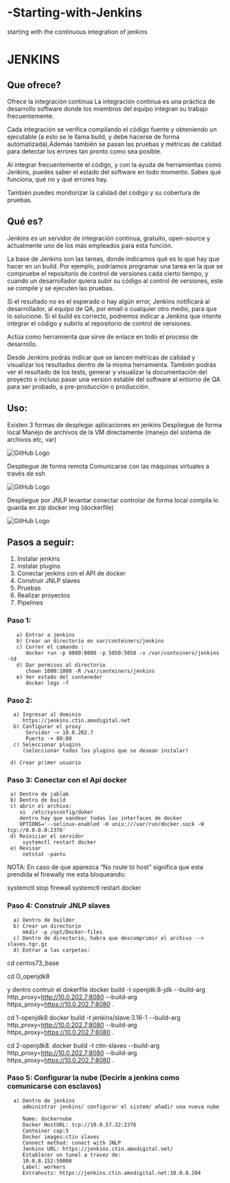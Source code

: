 # -Starting-with-Jenkins
starting with the continuous integration of jenkins
# JENKINS 

## Que ofrece?

Ofrece la integración continua 
La integración continua es una práctica de desarrollo software donde los miembros del equipo integran su trabajo frecuentemente.

Cada integración se verifica compilando el código fuente y obteniendo un ejecutable (a esto se le llama build, y debe hacerse de forma automatizada).Además también se pasan las pruebas y métricas de calidad para detectar los errores tan pronto como sea posible.

Al integrar frecuentemente el código, y con la ayuda de herramientas como Jenkins, puedes saber el estado del software en todo momento. Sabes qué funciona, qué no y qué errores hay.

También puedes monitorizar la calidad del código y su cobertura de pruebas.

## Qué es?

Jenkins es un servidor de integración continua, gratuito, open-source y actualmente uno de los más empleados para esta función. 

La base de Jenkins son las tareas, donde indicamos qué es lo que hay que hacer en un build. Por ejemplo, podríamos programar una tarea en la que se compruebe el repositorio de control de versiones cada cierto tiempo, y cuando un desarrollador quiera subir su código al control de versiones, este se compile y se ejecuten las pruebas.

Si el resultado no es el esperado o hay algún error, Jenkins notificará al desarrollador, al equipo de QA, por email o cualquier otro medio, para que lo solucione. Si el build es correcto, podremos indicar a Jenkins que intente integrar el código y subirlo al repositorio de control de versiones.

Actúa como herramienta que sirve de enlace en todo el proceso de desarrollo.

Desde Jenkins podrás indicar que se lancen métricas de calidad y visualizar los resultados dentro de la misma herramienta. También podrás ver el resultado de los tests, generar y visualizar la documentación del proyecto o incluso pasar una versión estable del software al entorno de QA para ser probado, a pre-producción o producción.


## Uso:

Existen 3 formas de desplegar aṕlicaciones en jenkins
Despliegue de forma local
            Manejo de archivos de la VM directamente  (manejo del sistema de archivos etc, var)

![GitHub Logo](/images/logo.png)

Despliegue de forma remota
Comunicarse con las máquinas virtuales a través de ssh

![GitHub Logo](/images/logo.png)

Despliegue por JNLP
levantar
conectar
controlar de forma local
compila
lo guarda en zip
docker img (dockerfile)

![GitHub Logo](/images/logo.png)

## Pasos a seguir:
1. Instalar jenkins
2. instalar plugins
3. Conectar jenkins con el API de docker
4. Construir JNLP slaves
5. Pruebas
6. Realizar proyectos
7. Pipelines

### Paso 1:

       a) Entrar a jenkins
       b) Crear un directorio en var/conteiners/jenkins
       c) Correr el comando :
          docker run -p 8080:8080 -p 5050:5050 -v /var/conteiners/jenkins -td
       d) Dar permisos al directorio
          chown 1000:1000 -R /var/conteiners/jenkins
       e) Ver estado del contenedor
          docker logs -f

### Paso 2:
      a) Ingresar al dominio
         https://jenkins.ctin.amxdigital.net
      b) Configurar el proxy
          Servidor -> 10.0.202.7
          Puerto -> 80:80
      c) Seleccionar plugins
         (seleccionar todos los plugins que se desean instalar)

     d) Crear primer usuario 

### Paso 3: Conectar con el Api docker

     a) Dentro de jablab
     b) Dentro de build
     c) abrir el archivo:
        vi  /etc/sysconfig/doker
        dentro hay que vandear todas las interfaces de docker 
        OPTIONS='--selinux-enabled -H unix:///var/run/docker.sock -H tcp://0.0.0.0:2376'
     d) Reiniciar el servidor
         systemctl restart docker
     e) Revisar
         netstat -pantu

NOTA: En caso de que aparezca “No route to host” significa que esta prendida el firewally me esta bloqueando:

systemctl stop firewall
systemctl restart docker 


### Paso 4: Construir JNLP slaves

      a) Dentro de builder
      b) Crear un directorio 
         mkdir -p /opt/Docker-files 
      c) Dentro de directorio, habra que descomprimir el archivo -->  slaves.tgr.gz
      d) Entrar a las carpetas:

cd centos73_base

cd O_openjdk8

y dentro contruir el dokerfile
docker build -t openjdk:8-jdk --build-arg http_proxy=http://10.0.202.7:8080 --build-arg https_proxy=https://10.0.202.7:8080 .

cd 1-openjdk8
docker build -t jenkins/slave:3.16-1 --build-arg http_proxy=http://10.0.202.7:8080 --build-arg https_proxy=https://10.0.202.7:8080 .


cd 2-openjdk8.
docker build -t ctin-slaves --build-arg http_proxy=http://10.0.202.7:8080 --build-arg https_proxy=https://10.0.202.7:8080 .


### Paso 5: Configurar la nube (Decirle a jenkins como comunicarse con esclavos)

      a) Dentro de jenkins
         administrar jenkins/ configurar el sistem/ añadir una nueva nube

         Name: dockernube
         Docker HostURL: tcp://10.0.57.32:2376
         Conteiner cap:5
         Docker images:ctin slaves
         Connect method: conect with JNLP
         Jenkins URL: https://jenkins.ctin.amxdigital.net/
         Establecer un tunel a travez de:
         10.0.8.152:50000
         Label: workers
         Extrahosts: https://jenkins.ctin.amxdigital.net:10.0.8.204

